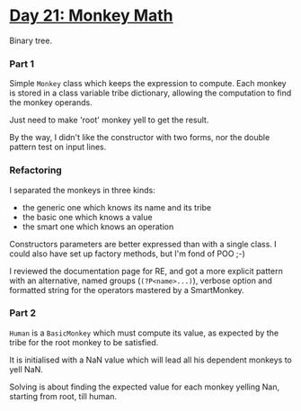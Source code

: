 # [Day 21: Monkey Math](https://adventofcode.com/2022/day/21)

Binary tree.

### Part 1
Simple `Monkey` class which keeps the expression to compute. Each monkey is stored in a class variable tribe dictionary,
allowing the computation to find the monkey operands.

Just need to make 'root' monkey yell to get the result.

By the way, I didn't like the constructor with two forms, nor the double pattern test on input lines.

### Refactoring
I separated the monkeys in three kinds:
- the generic one which knows its name and its tribe
- the basic one which knows a value
- the smart one which knows an operation

Constructors parameters are better expressed than with a single class. I could also have set up factory methods,
but I'm fond of POO ;-)

I reviewed the documentation page for RE, and got a more explicit pattern with an alternative,
named groups (`(?P<name>...)`), verbose option and formatted string for the operators mastered by a SmartMonkey.

### Part 2
`Human` is a `BasicMonkey` which must compute its value, as expected by the tribe for the root monkey to be satisfied.

It is initialised with a NaN value which will lead all his dependent monkeys to yell NaN.

Solving is about finding the expected value for each monkey yelling Nan, starting from root, till human.




